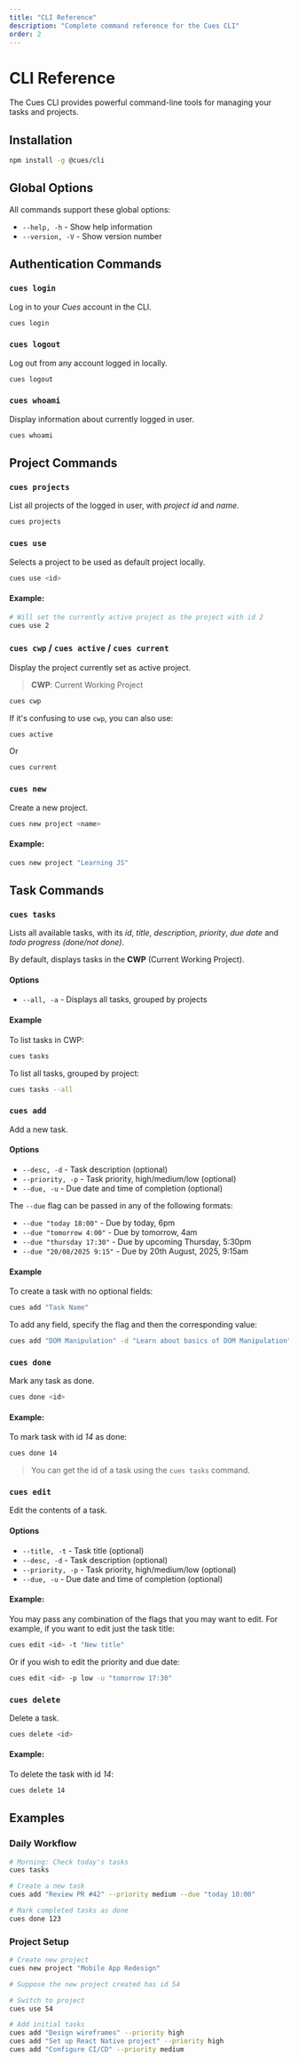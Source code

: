 ```yaml
---
title: "CLI Reference"
description: "Complete command reference for the Cues CLI"
order: 2
---
```


# CLI Reference

The Cues CLI provides powerful command-line tools for managing your tasks and projects.

## Installation

```bash
npm install -g @cues/cli
```

## Global Options

All commands support these global options:

- `--help, -h` - Show help information
- `--version, -V` - Show version number

## Authentication Commands

### `cues login`
Log in to your *Cues* account in the CLI.

```bash
cues login
```

### `cues logout`
Log out from any account logged in locally.

```bash
cues logout
```

### `cues whoami`
Display information about currently logged in user.

```bash
cues whoami
```

## Project Commands

### `cues projects`
List all projects of the logged in user, with *project id* and *name*.

```bash
cues projects
```

### `cues use`
Selects a project to be used as default project locally.

```bash
cues use <id>
```

#### Example:
```bash
# Will set the currently active project as the project with id 2
cues use 2
```

### `cues cwp` / `cues active` / `cues current`
Display the project currently set as active project.

> **CWP**: Current Working Project

```bash
cues cwp
```

If it's confusing to use `cwp`, you can also use:
```bash
cues active
```
Or
```bash
cues current
```

### `cues new`
Create a new project.

```bash
cues new project <name>
```

#### Example:
```bash
cues new project "Learning JS"
```

## Task Commands

### `cues tasks`
Lists all available tasks, with its *id*, *title*, *description*, *priority*, *due date* and *todo progress (done/not done)*.

By default, displays tasks in the **CWP** (Current Working Project).

#### Options
- `--all, -a` - Displays all tasks, grouped by projects

#### Example
To list tasks in CWP:
```bash
cues tasks
```

To list all tasks, grouped by project:
```bash
cues tasks --all
```

### `cues add`
Add a new task.

#### Options
- `--desc, -d` - Task description (optional)
- `--priority, -p` - Task priority, high/medium/low (optional)
- `--due, -u` - Due date and time of completion (optional)

The `--due` flag can be passed in any of the following formats:
- `--due "today 18:00"` - Due by today, 6pm
- `--due "tomorrow 4:00"` - Due by tomorrow, 4am
- `--due "thursday 17:30"` - Due by upcoming Thursday, 5:30pm
- `--due "20/08/2025 9:15"` - Due by 20th August, 2025, 9:15am

#### Example
To create a task with no optional fields:
```bash
cues add "Task Name"
```

To add any field, specify the flag and then the corresponding value:
```bash
cues add "DOM Manipulation" -d "Learn about basics of DOM Manipulation" -p medium -u "today 18:00"
```

### `cues done`
Mark any task as done.

```bash
cues done <id>
```

#### Example:
To mark task with id *14* as done:
```bash
cues done 14
```

> You can get the id of a task using the `cues tasks` command.

### `cues edit`
Edit the contents of a task.

#### Options
- `--title, -t` - Task title (optional)
- `--desc, -d` - Task description (optional)
- `--priority, -p` - Task priority, high/medium/low (optional)
- `--due, -u` - Due date and time of completion (optional)

#### Example:
You may pass any combination of the flags that you may want to edit. For example, if you want to edit just the task title:
```bash
cues edit <id> -t "New title"
```

Or if you wish to edit the priority and due date:
```bash
cues edit <id> -p low -u "tomorrow 17:30"
```

### `cues delete`
Delete a task.

```bash
cues delete <id>
```

#### Example:
To delete the task with id *14*:
```bash
cues delete 14
```

## Examples

### Daily Workflow

```bash
# Morning: Check today's tasks
cues tasks

# Create a new task
cues add "Review PR #42" --priority medium --due "today 10:00"

# Mark completed tasks as done
cues done 123
```

### Project Setup

```bash
# Create new project
cues new project "Mobile App Redesign"

# Suppose the new project created has id 54

# Switch to project
cues use 54

# Add initial tasks
cues add "Design wireframes" --priority high
cues add "Set up React Native project" --priority high
cues add "Configure CI/CD" --priority medium
```

